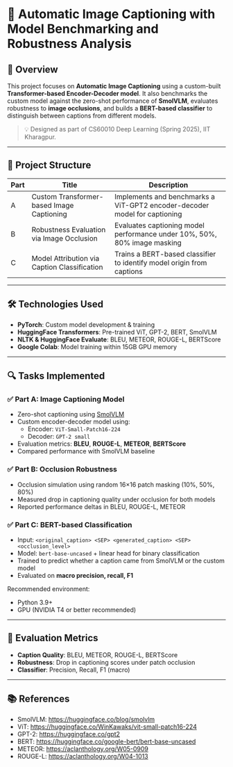 # 🧠 Automatic Image Captioning with Model Benchmarking and Robustness Analysis

## 📌 Overview
This project focuses on **Automatic Image Captioning** using a custom-built **Transformer-based Encoder-Decoder model**. It also benchmarks the custom model against the zero-shot performance of **SmolVLM**, evaluates robustness to **image occlusions**, and builds a **BERT-based classifier** to distinguish between captions from different models.

> 💡 Designed as part of CS60010 Deep Learning (Spring 2025), IIT Kharagpur.

---

## 📁 Project Structure

| Part | Title                                                                 | Description |
|------|-----------------------------------------------------------------------|-------------|
| A    | Custom Transformer-based Image Captioning                            | Implements and benchmarks a ViT-GPT2 encoder-decoder model for captioning |
| B    | Robustness Evaluation via Image Occlusion                            | Evaluates captioning model performance under 10%, 50%, 80% image masking |
| C    | Model Attribution via Caption Classification                         | Trains a BERT-based classifier to identify model origin from captions |

---

## 🛠️ Technologies Used

- **PyTorch**: Custom model development & training
- **HuggingFace Transformers**: Pre-trained ViT, GPT-2, BERT, SmolVLM
- **NLTK & HuggingFace Evaluate**: BLEU, METEOR, ROUGE-L, BERTScore
- **Google Colab**: Model training within 15GB GPU memory

---

## 🔍 Tasks Implemented

### ✅ Part A: Image Captioning Model

- Zero-shot captioning using [SmolVLM](https://huggingface.co/blog/smolvlm)
- Custom encoder-decoder model using:
  - Encoder: `ViT-Small-Patch16-224`
  - Decoder: `GPT-2 small`
- Evaluation metrics: **BLEU**, **ROUGE-L**, **METEOR**, **BERTScore**
- Compared performance with SmolVLM baseline

### ✅ Part B: Occlusion Robustness

- Occlusion simulation using random 16×16 patch masking (10%, 50%, 80%)
- Measured drop in captioning quality under occlusion for both models
- Reported performance deltas in BLEU, ROUGE-L, METEOR

### ✅ Part C: BERT-based Classification

- Input: `<original_caption> <SEP> <generated_caption> <SEP> <occlusion_level>`
- Model: `bert-base-uncased` + linear head for binary classification
- Trained to predict whether a caption came from SmolVLM or the custom model
- Evaluated on **macro precision, recall, F1**


Recommended environment:  
- Python 3.9+  
- GPU (NVIDIA T4 or better recommended)

---

## 🧪 Evaluation Metrics

- **Caption Quality**: BLEU, METEOR, ROUGE-L, BERTScore
- **Robustness**: Drop in captioning scores under patch occlusion
- **Classifier**: Precision, Recall, F1 (macro)

---

## 📚 References

- SmolVLM: https://huggingface.co/blog/smolvlm  
- ViT: https://huggingface.co/WinKawaks/vit-small-patch16-224  
- GPT-2: https://huggingface.co/gpt2  
- BERT: https://huggingface.co/google-bert/bert-base-uncased  
- METEOR: https://aclanthology.org/W05-0909  
- ROUGE-L: https://aclanthology.org/W04-1013  
